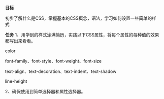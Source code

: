 **目标**

初步了解什么是CSS，掌握基本的CSS概念，语法，学习如何设置一些简单的样式

**任务**
1、用学到的样式涂满简历，实践以下CSS属性，将每个属性的每种值的效果都写出来看看。

color

font-family、font-style、font-weight、font-size

text-align、text-decoration、text-indent、text-shadow

line-height

2、确保使用到简单选择器和属性选择器。
